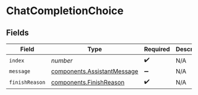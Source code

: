# ChatCompletionChoice


## Fields

| Field                                                                      | Type                                                                       | Required                                                                   | Description                                                                | Example                                                                    |
| -------------------------------------------------------------------------- | -------------------------------------------------------------------------- | -------------------------------------------------------------------------- | -------------------------------------------------------------------------- | -------------------------------------------------------------------------- |
| `index`                                                                    | *number*                                                                   | :heavy_check_mark:                                                         | N/A                                                                        | 0                                                                          |
| `message`                                                                  | [components.AssistantMessage](../../models/components/assistantmessage.md) | :heavy_minus_sign:                                                         | N/A                                                                        |                                                                            |
| `finishReason`                                                             | [components.FinishReason](../../models/components/finishreason.md)         | :heavy_check_mark:                                                         | N/A                                                                        | stop                                                                       |